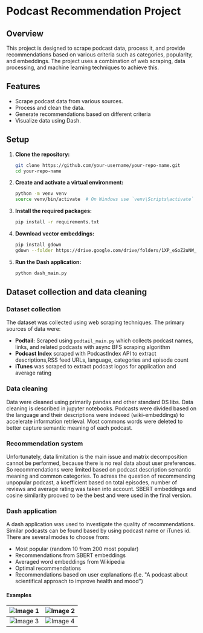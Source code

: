 # Podcast Recommendation Project

## Overview
This project is designed to scrape podcast data, process it, and provide recommendations based on various criteria such as categories, popularity, and embeddings. The project uses a combination of web scraping, data processing, and machine learning techniques to achieve this.

## Features
- Scrape podcast data from various sources.
- Process and clean the data.
- Generate recommendations based on different criteria
- Visualize data using Dash.

## Setup
1. **Clone the repository:**
    ```bash
    git clone https://github.com/your-username/your-repo-name.git
    cd your-repo-name
    ```

2. **Create and activate a virtual environment:**
    ```bash
    python -m venv venv
    source venv/bin/activate  # On Windows use `venv\Scripts\activate`
    ```

3. **Install the required packages:**
    ```bash
    pip install -r requirements.txt
    ```
4. **Download vector embeddings:**
    ```bash
    pip install gdown
    gdown --folder https://drive.google.com/drive/folders/1XP_eSoZ2uNW_poyMnsK9TPWHcxpbwvsg
    ```

5. **Run the Dash application:**
    ```bash
    python dash_main.py
    ```

## Dataset collection and data cleaning
### Dataset collection
The dataset was collected using web scraping techniques. The primary sources of data were:
- **Podtail:** Scraped using `podtail_main.py` which collects podcast names, links, and related podcasts with async BFS scraping algorithm
- **Podcast Index** scraped with PodcastIndex API to extract descriptions,RSS feed URLs, language, categories and episode count
- **iTunes** was scraped to extract podcast logos for application and average rating

### Data cleaning
Data were cleaned using primarily pandas and other standard DS libs. Data cleaning is described in jupyter notebooks. Podcasts were divided based on the language and their descriptions were indexed (wiki-embeddings) to accelerate information retrieval. Most commons words were deleted to better capture semantic meaning of each podcast. 

### Recommendation system
Unfortunately, data limitation is the main issue and matrix decomposition cannot be performed, because there is no real data about user preferences. So recommendations were limited based on podcast description semantic meaning and common categories. To adress the question of recommending unpopular podcast, a koefficient based on total episodes, number of reviews and average rating was taken into account. 
SBERT embeddings and cosine similarity prooved to be the best and were used in the final version. 

### Dash application 
A dash application was used to investigate the quality of recommendations. Similar podcasts can be found based by using podcast name or iTunes id.
There are several modes to choose from:
- Most popular (random 10 from 200 most popular)
- Recommendations from SBERT embeddings
- Averaged word embeddings from Wikipedia
- Optimal recommendations
- Recommendations based on user explanations (f.e. "A podcast about scientifical approach to improve health and mood")

#### Examples
| ![Image 1](https://github.com/user-attachments/assets/82843772-1212-4589-9598-ce7abe6ee7b5) | ![Image 2](https://github.com/user-attachments/assets/15edab18-d58b-48fc-91d8-3a39a4fba039) |
|:-:|:-:|
| ![Image 3](https://github.com/user-attachments/assets/f3d14a61-4ba1-4355-9ee3-3dee0a7dbaaf) | ![Image 4](https://github.com/user-attachments/assets/a2e8b082-fad0-44cd-928c-9676e762139b) |
